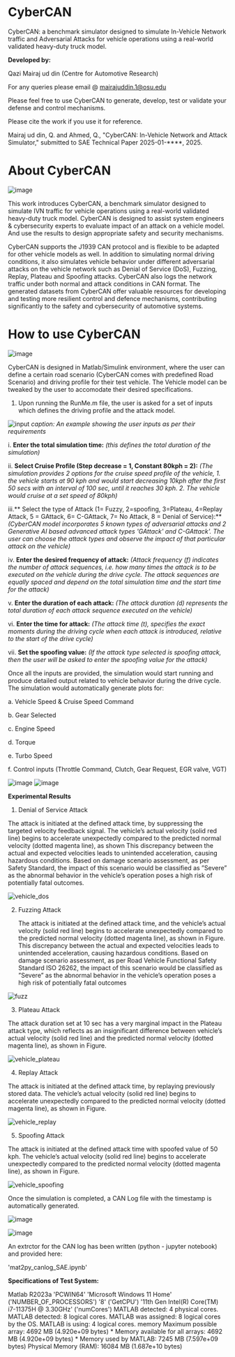 # CyberCAN
CyberCAN: a benchmark simulator designed to simulate In-Vehicle Network traffic and Adversarial Attacks for vehicle operations using a real-world validated heavy-duty truck model.

**Developed by:**

Qazi Mairaj ud din (Centre for Automotive Research)

For any queries please email @ mairajuddin.1@osu.edu

Please feel free to use CyberCAN to generate, develop, test or validate your defense and control mechanisms.

Please cite the work if you use it for reference.

Mairaj ud din, Q. and Ahmed, Q., "CyberCAN: In-Vehicle Network and Attack Simulator," submitted to SAE Technical Paper 2025-01-****, 2025.

# About CyberCAN

![image](https://github.com/user-attachments/assets/8404e7a8-1ab3-4c9d-a842-adc8dbc60e0c)

This work introduces CyberCAN, a benchmark simulator designed to simulate IVN traffic for vehicle operations using a real-world validated heavy-duty truck model. 
CyberCAN is designed to assist system engineers & cybersecurity experts to evaluate impact of an attack on a vehicle model. And use the results to design appropriate safety and security mechanisms.

CyberCAN supports the J1939 CAN protocol and is flexible to be adapted for other
vehicle models as well. In addition to simulating normal driving conditions, it also simulates vehicle behavior under different
adversarial attacks on the vehicle network such as Denial of Service (DoS), Fuzzing, Replay, Plateau and Spoofing attacks.
CyberCAN also logs the network traffic under both normal and attack conditions in CAN format. The generated datasets from
CyberCAN offer valuable resources for developing and testing more resilient control and defence mechanisms, contributing
significantly to the safety and cybersecurity of automotive systems.


# How to use CyberCAN

![image](https://github.com/user-attachments/assets/ccbe2861-e2fc-4ee0-acc1-887aaa708444)

CyberCAN is designed in Matlab/Simulink environment, where the user can define a certain road scenario (CyberCAN comes with predefined Road Scenario) and driving profile for their test vehicle. The Vehicle model can be tweaked by the user to accomodate their desired specifications. 

1. Upon running the RunMe.m file, the user is asked for a set of inputs which defines the driving profile and the attack model.
   
![input](https://github.com/user-attachments/assets/7fce18e6-ff55-4ec4-83a4-be136407acbb)
_caption: An example showing the user inputs as per their requirements_

   i. **Enter the total simulation time:** _(this defines the total duration of the simulation)_

   ii. **Select Cruise Profile (Step decrease = 1, Constant 80kph = 2):** _(The simulation provides 2 options for the cruise speed profile of the vehicle, 1. the vehicle starts at 90 kph and would start decreasing 10kph after the first 50 secs with an interval of 100 sec, until it reaches 30 kph. 2. The vehicle would cruise at a set speed of 80kph)_

   iii.** Select the type of Attack (1= Fuzzy, 2=spoofing, 3=Plateau, 4=Replay Attack, 5 = GAttack, 6= C-GAttack, 7= No Attack, 8 = Denial of Service):** _(CyberCAN model incorporates 5 known types of adversarial attacks and 2 Generative AI based advanced attack types 'GAttack' and C-GAttack'. The user can choose the attack types and observe the impact of that particular attack on the vehicle)_

   iv. **Enter the desired frequency of attack:** _(Attack frequency (f) indicates the number of attack sequences, i.e. how many times the attack is to be executed on the vehicle during the drive cycle. The attack sequences are equally spaced and depend on the total simulation time and the start time for the attack)_

   v. **Enter the duration of each attack:** _(The attack duration (d) represents the total duration of each attack sequence executed on the vehicle)_

  vi. **Enter the time for attack:** _(The attack time (t), specifies the exact moments during the driving cycle when each attack is introduced, relative to the start of the drive cycle)_

  vii. **Set the spoofing value:** _(If the attack type selected is spoofing attack, then the user will be asked to enter the spoofing value for the attack)_

Once all the inputs are provided, the simulation would start running and produce detailed output related to vehicle behavior during the drive cycle. The simulation would automatically generate plots for:

a. Vehicle Speed & Cruise Speed Command 

b. Gear Selected

c. Engine Speed

d. Torque

e. Turbo Speed

f. Control inputs (Throttle Command, Clutch, Gear Request, EGR valve, VGT)

![image](https://github.com/user-attachments/assets/9bcc7be3-3b65-47a6-bce9-6d63f5a219d5)
![image](https://github.com/user-attachments/assets/433676f1-7b50-4f65-b76c-e836b3f759db)

**Experimental Results**

1. Denial of Service Attack

The attack is initiated at the defined attack time, by suppressing the targeted velocity feedback signal. The vehicle’s actual velocity (solid red line) begins to accelerate unexpectedly compared to the predicted normal velocity (dotted magenta line), as shown This discrepancy between the actual and expected velocities leads to unintended acceleration, causing hazardous conditions. Based on damage scenario assessment, as per Safety Standard, the impact of this scenario would be classified as ”Severe” as the abnormal behavior in the vehicle’s operation poses a high risk of potentially fatal outcomes.
   
![vehicle_dos](https://github.com/user-attachments/assets/b263317e-ad55-4339-8e9b-8f32d981fd19)

2. Fuzzing Attack

   The attack is initiated at the defined attack time, and the vehicle’s actual velocity (solid red line) begins to accelerate unexpectedly compared to the predicted normal velocity (dotted magenta line), as shown in Figure. This discrepancy
between the actual and expected velocities leads to unintended acceleration, causing hazardous conditions. Based on damage scenario assessment, as per Road Vehicle Functional Safety Standard ISO 26262, the impact of this scenario would be classified as ”Severe” as the abnormal behavior in the vehicle’s operation poses a high risk of potentially fatal outcomes

![fuzz](https://github.com/user-attachments/assets/9091714c-058e-48d4-88b1-de0cf63e1b6b)

3. Plateau Attack

  The attack duration set at 10 sec has a very marginal impact in the Plateau attack type, which reflects as an insignificant difference between vehicle’s actual velocity (solid red line) and the predicted normal velocity (dotted magenta line), as shown in Figure.
  
  ![vehicle_plateau](https://github.com/user-attachments/assets/0827ec11-95e3-46b3-b5fa-2dc7969080e9)

4. Replay Attack

The attack is initiated at the defined attack time, by replaying previously stored data. The vehicle’s actual velocity (solid red line) begins to accelerate unexpectedly compared to the predicted normal velocity (dotted magenta line), as shown in Figure.

![vehicle_replay](https://github.com/user-attachments/assets/38681661-697e-4d71-83c3-ffaea25b08c8)

5. Spoofing Attack

The attack is initiated at the defined attack time with spoofed value of 50 kph. The vehicle’s actual velocity (solid red line) begins to accelerate unexpectedly compared to the predicted normal velocity (dotted magenta line), as shown in Figure.

![vehicle_spoofing](https://github.com/user-attachments/assets/ed8ed90e-f4e0-4fd3-b50d-bce5889ed075)

Once the simulation is completed, a CAN Log file with the timestamp is automatically generated.

![image](https://github.com/user-attachments/assets/238213c6-25ee-4e7e-bcc3-293c44bea3e7)

![image](https://github.com/user-attachments/assets/84090114-dada-449f-b545-3d105352c57b)

An extrctor for the CAN log has been written (python - jupyter notebook) and provided here:

'mat2py_canlog_SAE.ipynb'

**Specifications of Test System:**

Matlab R2023a
'PCWIN64'
'Microsoft Windows 11 Home'
('NUMBER_OF_PROCESSORS')
 '8'
('GetCPU')
'11th Gen Intel(R) Core(TM) i7-11375H @ 3.30GHz'
('numCores')
MATLAB detected: 4 physical cores.
MATLAB detected: 8 logical cores.
MATLAB was assigned: 8 logical cores by the OS.
MATLAB is using: 4 logical cores.
memory
Maximum possible array:        4692 MB (4.920e+09 bytes) *
Memory available for all arrays:        4692 MB (4.920e+09 bytes) *
Memory used by MATLAB:        7245 MB (7.597e+09 bytes)
Physical Memory (RAM):       16084 MB (1.687e+10 bytes)
